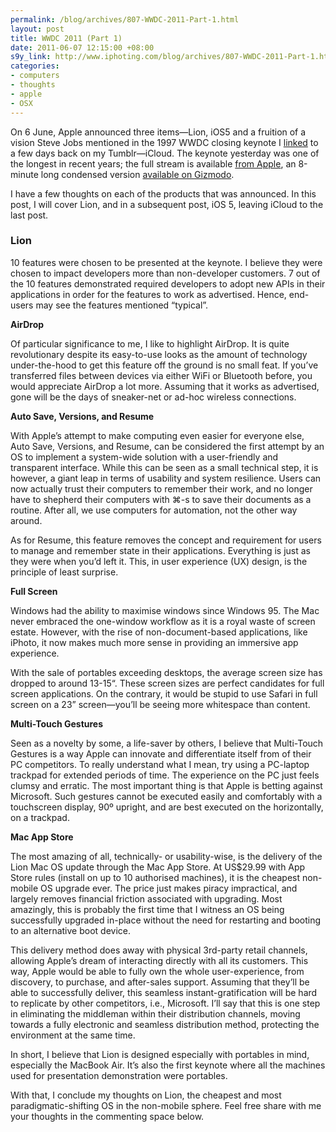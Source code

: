 ```yaml
--- 
permalink: /blog/archives/807-WWDC-2011-Part-1.html
layout: post
title: WWDC 2011 (Part 1)
date: 2011-06-07 12:15:00 +08:00
s9y_link: http://www.iphoting.com/blog/archives/807-WWDC-2011-Part-1.html
categories: 
- computers
- thoughts
- apple
- OSX
---
```

<p class="whiteline"><p>On 6 June, Apple announced three items—Lion, iOS5 and a fruition of a vision Steve Jobs mentioned in the 1997 WWDC closing keynote I <a onclick="_gaq.push(['_trackPageview', '/extlink/tumblr.com/x4m2ukavub']);"  href="http://tumblr.com/x4m2ukavub">linked</a> to a few days back on my Tumblr—iCloud. The keynote yesterday was one of the longest in recent years; the full stream is available <a onclick="_gaq.push(['_trackPageview', '/extlink/www.apple.com/apple-events/wwdc-2011/']);"  href="http://www.apple.com/apple-events/wwdc-2011/">from Apple</a>, an 8-minute long condensed version <a onclick="_gaq.push(['_trackPageview', '/extlink/gizmodo.com/5809333/apples-epic-117+minute-keynote-in-just-8-minutes']);"  href="http://gizmodo.com/5809333/apples-epic-117+minute-keynote-in-just-8-minutes">available on Gizmodo</a>.</p>
</p><p class="whiteline"><p>I have a few thoughts on each of the products that was announced. In this post, I will cover Lion, and in a subsequent post, iOS 5, leaving iCloud to the last post.</p>
</p><h3>Lion</h3><p>
</p><p class="whiteline"><p>10 features were chosen to be presented at the keynote. I believe they were chosen to impact developers more than non-developer customers. 7 out of the 10 features demonstrated required developers to adopt new APIs in their applications in order for the features to work as advertised. Hence, end-users may see the features mentioned &#8220;typical&#8221;.</p>
</p><p class="break"><p><strong>AirDrop</strong></p><p class="whiteline">Of particular significance to me, I like to highlight AirDrop. It is quite revolutionary despite its easy-to-use looks as the amount of technology under-the-hood to get this feature off the ground is no small feat. If you&#8217;ve transferred files between devices via either WiFi or Bluetooth before, you would appreciate AirDrop a lot more. Assuming that it works as advertised, gone will be the days of sneaker-net or ad-hoc wireless connections.</p>
</p><p class="break"><p><strong>Auto Save, Versions, and Resume</strong></p><p class="whiteline">With Apple&#8217;s attempt to make computing even easier for everyone else, Auto Save, Versions, and Resume, can be considered the first attempt by an OS to implement a system-wide solution with a user-friendly and transparent interface. While this can be seen as a small technical step, it is however, a giant leap in terms of usability and system resilience. Users can now actually trust their computers to remember their work, and no longer have to shepherd their computers with ⌘-s to save their documents as a routine. After all, we use computers for automation, not the other way around.</p>
</p><p class="whiteline"><p>As for Resume, this feature removes the concept and requirement for users to manage and remember state in their applications. Everything is just as they were when you&#8217;d left it. This, in user experience (UX) design, is the principle of least surprise.</p>
</p><p class="break"><p><strong>Full Screen</strong></p><p class="whiteline">Windows had the ability to maximise windows since Windows 95. The Mac never embraced the one-window workflow as it is a royal waste of screen estate. However, with the rise of non-document-based applications, like iPhoto, it now makes much more sense in providing an immersive app experience.</p>
</p><p class="whiteline"><p>With the sale of portables exceeding desktops, the average screen size has dropped to around 13-15&#8220;. These screen sizes are perfect candidates for full screen applications. On the contrary, it would be stupid to use Safari in full screen on a 23&#8221; screen—you&#8217;ll be seeing more whitespace than content.</p>
</p><p class="break"><p><strong>Multi-Touch Gestures</strong></p><p class="whiteline">Seen as a novelty by some, a life-saver by others, I believe that Multi-Touch Gestures is a way Apple can innovate and differentiate itself from of their PC competitors. To really understand what I mean, try using a PC-laptop trackpad for extended periods of time. The experience on the PC just feels clumsy and erratic. The most important thing is that Apple is betting against Microsoft. Such gestures cannot be executed easily and comfortably with a touchscreen display, 90º upright, and are best executed on the horizontally, on a trackpad.</p>
</p><p class="break"><p><strong>Mac App Store</strong></p><p class="whiteline">The most amazing of all, technically- or usability-wise, is the delivery of the Lion Mac OS update through the Mac App Store. At US$29.99 with App Store rules (install on up to 10 authorised machines), it is the cheapest non-mobile OS upgrade ever. The price just makes piracy impractical, and largely removes financial friction associated with upgrading. Most amazingly, this is probably the first time that I witness an OS being successfully upgraded in-place without the need for restarting and booting to an alternative boot device.</p>
</p><p class="whiteline"><p>This delivery method does away with physical 3rd-party retail channels, allowing Apple&#8217;s dream of interacting directly with all its customers. This way, Apple would be able to fully own the whole user-experience, from discovery, to purchase, and after-sales support. Assuming that they&#8217;ll be able to successfully deliver, this seamless instant-gratification will be hard to replicate by other competitors, i.e., Microsoft. I&#8217;ll say that this is one step in eliminating the middleman within their distribution channels, moving towards a fully electronic and seamless distribution method, protecting the environment at the same time.</p>
</p><p class="whiteline"><p>In short, I believe that Lion is designed especially with portables in mind, especially the MacBook Air. It&#8217;s also the first keynote where all the machines used for presentation demonstration were portables.</p>
</p><p class="break"><p>With that, I conclude my thoughts on Lion, the cheapest and most paradigmatic-shifting OS in the non-mobile sphere. Feel free share with me your thoughts in the commenting space below.</p></p>
